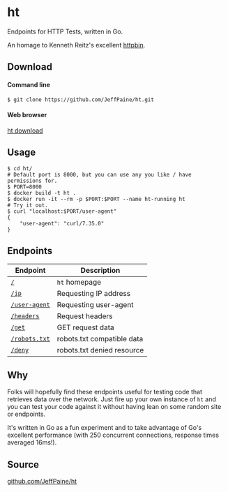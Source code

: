 # ht

Endpoints for HTTP Tests, written in Go.

An homage to Kenneth Reitz's excellent [httpbin](https://github.com/kennethreitz/httpbin).

## Download

#### Command line

```
$ git clone https://github.com/JeffPaine/ht.git
```

#### Web browser
[ht download](https://github.com/JeffPaine/ht/archive/master.zip)

## Usage

```
$ cd ht/
# Default port is 8000, but you can use any you like / have permissions for.
$ PORT=8000
$ docker build -t ht .
$ docker run -it --rm -p $PORT:$PORT --name ht-running ht
# Try it out.
$ curl "localhost:$PORT/user-agent"
{
    "user-agent": "curl/7.35.0"
}
```

## Endpoints

Endpoint | Description
--- | ---
[`/`](/) | `ht` homepage
[`/ip`](/ip) | Requesting IP address
[`/user-agent`](/user-agent) | Requesting user-agent
[`/headers`](/headers) | Request headers
[`/get`](/get) | GET request data
[`/robots.txt`](/robots.txt) | robots.txt compatible data
[`/deny`](/deny) | robots.txt denied resource

## Why

Folks will hopefully find these endpoints useful for testing code that
retrieves data over the network. Just fire up your own instance of `ht` and you
can test your code against it without having lean on some random site or
endpoints.

It's written in Go as a fun experiment and to take advantage of Go's excellent
performance (with 250 concurrent connections, response times averaged 16ms!).

## Source

[github.com/JeffPaine/ht](https://github.com/JeffPaine/ht)
